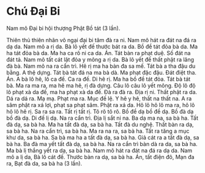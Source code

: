 # Chú Đại Bi

Nam mô Đại bi hội thượng Phật Bồ tát (3 lần).

Thiên thủ thiên nhãn vô ngại đại bi tâm đà ra ni. Nam mô hát ra đát na đá ra dạ da. Nam mô a rị da. Bà lô yết đế thước bát ra da. Bồ đề tát đỏa bà da. Ma ha tát đỏa bà da. Ma ha ca rô ni ca da. Án. Tát bàn ra phạt duệ. Số đát na đát tả. Nam mô tất cát lật đỏa y mông a rị da. Bà lô yết đế thất phật ra lăng đà bà. Nam mô na ra cẩn trì. Hê rị ma ha bàn đa sa mế. Tát bà a tha đậu du bằng. A thệ dựng. Tát bà tát đá na ma bà dà. Ma phạt đặc đậu. Đát điệt tha. Án. A bà lô hê, lô ca đế. Ca ra đế. Di hê rị. Ma ha bồ đề tát đỏa. Tát bà tát bà. Ma ra ma ra, ma hê ma hê, rị đà dựng. Câu lô câu lô yết mông. Độ lô độ lô phạt xà da đế, ma ha phạt xà da đế. Đà ra đà ra. Địa rị ni. Thất phật ra da. Dá ra dá ra. Mạ mạ. Phạt ma ra. Mục đế lệ. Y hê y hê, thất na thất na. A ra sâm phật ra xá lợi, phạt sa phạt sâm. Phật ra xá da. Hô lô hô lô ma ra, hô lô hô lô hê rị. Sa ra sa ra. Tất rị tất rị. Tô rô tô rô. Bồ đề dạ bồ đề dạ. Bồ đà dạ bồ đà dạ. Di đế lị dạ. Na ra cẩn trì. Địa lị sắt ni na. Ba dạ ma na, sa bà ha. Tất đà dạ, sa bà ha. Ma ha tất đà dạ, sa bà ha. Tất đà du nghệ. Thất bàn ra dạ, sa bà ha. Na ra cẩn trì, sa bà ha. Ma ra na ra, sa bà ha. Tất ra tăng a mục khư da, sa bà ha. Sa bà ma ha a tất đà dạ, sa bà ha. Giả cát ra a tất đà dạ, sa bà ha. Ba đà ma yết tất đà dạ, sa bà ha. Na ra cẩn trì bàn dà ra da, sa bà ha. Ma bà lị thắng yết ra dạ, sa bà ha. Nam mô hát ra đát na đá ra dạ da. Nam mô a lị da, Bà lô cát đế. Thước bàn ra dạ, sa bà ha. Án, tất điện đô, Mạn đa ra, Bạt đà da, sa bà ha (3 lần).